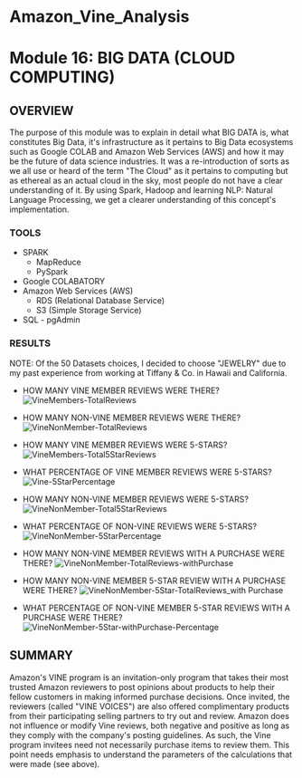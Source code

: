 # Amazon_Vine_Analysis
# Module 16: BIG DATA (CLOUD COMPUTING)

## OVERVIEW
The purpose of this module was to explain in detail what BIG DATA is, what constitutes Big Data, it's infrastructure as it pertains to Big Data ecosystems such as Google COLAB and Amazon Web Services (AWS) and how it may be the future of data science industries.  It was a re-introduction of sorts as we all use or heard of the term "The Cloud" as it pertains to computing but as ethereal as an actual cloud in the sky, most people do not have a clear understanding of it.  By using Spark, Hadoop and learning NLP: Natural Language Processing, we get a clearer understanding of this concept's implementation.


### TOOLS
* SPARK
  * MapReduce
  * PySpark
* Google COLABATORY
* Amazon Web Services (AWS)
  * RDS (Relational Database Service)
  * S3 (Simple Storage Service)
* SQL - pgAdmin

### RESULTS
NOTE: Of the 50 Datasets choices, I decided to choose "JEWELRY" due to my past experience from working at Tiffany & Co. in Hawaii and California.

* HOW MANY VINE MEMBER REVIEWS WERE THERE?
![VineMembers-TotalReviews](https://user-images.githubusercontent.com/99851509/177087639-c9de6d82-161e-415e-97f8-37e3169bea88.png)


* HOW MANY NON-VINE MEMBER REVIEWS WERE THERE?
![VineNonMember-TotalReviews](https://user-images.githubusercontent.com/99851509/177087701-c55a3ece-39a2-49db-8508-75e2035b97c9.png)


* HOW MANY VINE MEMBER REVIEWS WERE 5-STARS?
![VineMembers-Total5StarReviews](https://user-images.githubusercontent.com/99851509/177087820-7053819e-8c31-41ec-9cd4-cc0a7c19124f.png)


* WHAT PERCENTAGE OF VINE MEMBER REVIEWS WERE 5-STARS?
![Vine-5StarPercentage](https://user-images.githubusercontent.com/99851509/177087858-e57d54c6-a836-40f1-813e-be4c48b574f4.png)


* HOW MANY NON-VINE MEMBER REVIEWS WERE 5-STARS?
![VineNonMember-Total5StarReviews](https://user-images.githubusercontent.com/99851509/177087918-fe469d58-297b-4e49-8a43-771caa1a89c3.png)


* WHAT PERCENTAGE OF NON-VINE REVIEWS WERE 5-STARS?
![VineNonMember-5StarPercentage](https://user-images.githubusercontent.com/99851509/177088250-352147b7-27f4-4916-b20f-7228c845893d.png)


* HOW MANY NON-VINE MEMBER REVIEWS WITH A PURCHASE WERE THERE?
![VineNonMember-TotalReviews-withPurchase](https://user-images.githubusercontent.com/99851509/177088010-0153d718-ff7a-475f-a8f7-910316695e55.png)


* HOW MANY NON-VINE MEMBER 5-STAR REVIEW WITH A PURCHASE WERE THERE?
![VineNonMember-5Star-TotalReviews_with Purchase](https://user-images.githubusercontent.com/99851509/177088070-3f6cb45f-a54e-4764-b5c3-7c43a28f40dc.png)


* WHAT PERCENTAGE OF NON-VINE MEMBER 5-STAR REVIEWS WITH A PURCHASE WERE THERE?
![VineNonMember-5Star-withPurchase-Percentage](https://user-images.githubusercontent.com/99851509/177088104-6d3eb09b-f238-4fcf-8f35-329ba4897a18.png)


## SUMMARY
Amazon's VINE program is an invitation-only program that takes their most trusted Amazon reviewers to post opinions about products to help their fellow customers in making informed purchase decisions.  Once invited, the reviewers (called "VINE VOICES") are also offered complimentary products from their participating selling partners to try out and review.  Amazon does not influence or modify Vine reviews, both negative and positive as long as they comply with the company's posting guidelines. As such, the Vine program invitees need not necessarily purchase items to review them.  This point needs emphasis to understand the parameters of the calculations that were made (see above).



